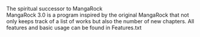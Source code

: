 The spiritual successor to MangaRock<br />
MangaRock 3.0 is a program inspired by the original MangaRock that not only keeps track of a list of works but also the number of new chapters.
All features and basic usage can be found in Features.txt
